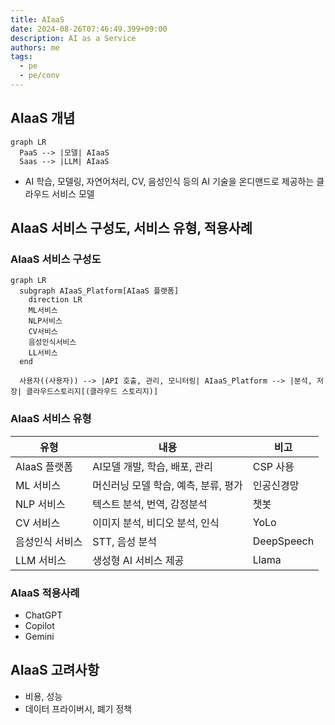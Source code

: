 ```yaml
---
title: AIaaS
date: 2024-08-26T07:46:49.399+09:00
description: AI as a Service
authors: me
tags:
  - pe
  - pe/conv
---
```


## AIaaS 개념

```mermaid
graph LR
  PaaS --> |모델| AIaaS
  Saas --> |LLM| AIaaS
```

- AI 학습, 모델링, 자연어처리, CV, 음성인식 등의 AI 기술을 온디맨드로 제공하는 클라우드 서비스 모델

## AIaaS 서비스 구성도, 서비스 유형, 적용사례

### AIaaS 서비스 구성도

```mermaid
graph LR
  subgraph AIaaS_Platform[AIaaS 플랫폼]
    direction LR
    ML서비스
    NLP서비스
    CV서비스
    음성인식서비스
    LL서비스
  end

  사용자((사용자)) --> |API 호출, 관리, 모니터링| AIaaS_Platform --> |분석, 저장| 클라우드스토리지[(클라우드 스토리지)]
```

### AIaaS 서비스 유형

| 유형 | 내용 | 비고 |
| --- | --- | --- |
| AIaaS 플랫폼 | AI모델 개발, 학습, 배포, 관리 | CSP 사용 |
| ML 서비스 | 머신러닝 모델 학습, 예측, 분류, 평가 | 인공신경망 |
| NLP 서비스 | 텍스트 분석, 번역, 감정분석 | 챗봇 |
| CV 서비스 | 이미지 분석, 비디오 분석, 인식 | YoLo |
| 음성인식 서비스 | STT, 음성 분석 | DeepSpeech |
| LLM 서비스 | 생성형 AI 서비스 제공 | Llama |

### AIaaS 적용사례

- ChatGPT
- Copilot
- Gemini

## AIaaS 고려사항

- 비용, 성능
- 데이터 프라이버시, 폐기 정책
